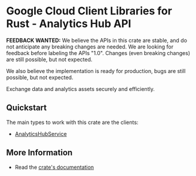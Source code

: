 # Google Cloud Client Libraries for Rust - Analytics Hub API

<!-- Code generated by sidekick. DO NOT EDIT. -->

**FEEDBACK WANTED:** We believe the APIs in this crate are stable, and
do not anticipate any breaking changes are needed. We are looking for
feedback before labeling the APIs "1.0". Changes (even breaking changes)
are still possible, but not expected.

We also believe the implementation is ready for production, bugs are
still possible, but not expected.

Exchange data and analytics assets securely and efficiently.

## Quickstart

The main types to work with this crate are the clients:

- [AnalyticsHubService]

## More Information

- Read the [crate's documentation](https://docs.rs/google-cloud-bigquery-analyticshub-v1/latest/google-cloud-bigquery-analyticshub-v1)

[AnalyticsHubService]: https://docs.rs/google-cloud-bigquery-analyticshub-v1/latest/google_cloud_bigquery_analyticshub_v1/client/struct.AnalyticsHubService.html

